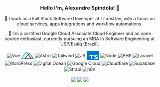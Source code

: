 <div align="center">
  
### Hello I'm, Alexandre Spindola! :handshake:

🏢 I work as a Full Stack Software Developer at TitansDev, with a focus on cloud services, apps integrations and workflow automations.

🌱 I'm a certified Google Cloud Associate Cloud Engineer and an open source enthusiast, currently pursuing an MBA in Software Engineering at USP/Esalq (Brazil).

</div>
<div align="center">
 <img align="center" alt="Vue" height="30" width="40" src="https://cdn.jsdelivr.net/gh/devicons/devicon/icons/vuejs/vuejs-original-wordmark.svg" />
 <img align="center" alt="Nuxt.js" height="30" width="40" src="https://raw.githubusercontent.com/devicons/devicon/master/icons/nuxtjs/nuxtjs-original.svg" />
 <img align="center" alt="Astro" height="30" width="40" src="https://astro.build/assets/press/astro-icon-light-gradient.svg" />
 <img align="center" alt="Tailwind" height="30" width="40" src="https://upload.wikimedia.org/wikipedia/commons/d/d5/Tailwind_CSS_Logo.svg" />
 <img align="center" alt="JS" height="30" width="40" src="https://cdn.jsdelivr.net/gh/devicons/devicon/icons/javascript/javascript-original.svg"/>
 <img align="center" alt="TypeScript" height="30" width="40" src="https://raw.githubusercontent.com/devicons/devicon/master/icons/typescript/typescript-original.svg" />
 <img align="center" alt="Node" height="30" width="40" src="https://cdn.jsdelivr.net/gh/devicons/devicon/icons/nodejs/nodejs-original-wordmark.svg" />
 <img align="center" alt="PHP" height="30" width="40" src="https://upload.wikimedia.org/wikipedia/commons/2/27/PHP-logo.svg" />
 <img align="center" alt="Laravel" height="30" width="40" src="https://upload.wikimedia.org/wikipedia/commons/9/9a/Laravel.svg" />
 <img align="center" alt="WordPress" height="30" width="40" src="https://www.svgrepo.com/show/349568/wordpress.svg" />
 <img align="center" alt="Digital Ocean" height="30" width="40" src="https://upload.wikimedia.org/wikipedia/commons/c/c2/DigitalOcean_icon.svg" />
 <img align="center" alt="Google Cloud" height="30" width="40" src="https://www.svgrepo.com/show/353805/google-cloud.svg" />
 <img align="center" alt="Cloudflare" height="30" width="40" src="https://spindola.me/cloudflare.svg" />
 <img align="center" alt="Supabase" height="30" width="40" src="https://spindola.me/supabase.svg" />
 <img align="center" alt="Strapi" height="30" width="40" src="https://spindola.me/strapi.svg" />
 <img align="center" alt="n8n" height="30" width="40" src="https://spindola.me/n8n.svg" />
</div>
  
<div align="center"> <br>
  <a href = "mailto:alexandre.spindola11@gmail.com"><img src="https://img.shields.io/badge/-Gmail-%23333?style=for-the-badge&logo=gmail&logoColor=white" target="_blank"></a>
  <a href="https://www.linkedin.com/in/alexandrespindola/" target="_blank"><img src="https://img.shields.io/badge/-LinkedIn-%230077B5?style=for-the-badge&logo=linkedin&logoColor=white" target="_blank"></a> 
  <a href="https://spindola.me" target="_blank"><img src="https://img.shields.io/badge/Portfolio-%23000000.svg?style=for-the-badge&logo=firefox&logoColor=#FF7139" target="_blank"></a> 
</div> 
